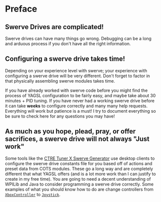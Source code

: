 # Preface

## Swerve Drives are complicated!

Swerve drives can have many things go wrong.  Debugging can be a long and arduous process  if you don't have all the right information.

## Configuring a swerve drive takes time!

Depending on your experience level with swerve; your experience with configuring a swerve drive will be very different. Don't forget to factor in that physically assembling swerve modules takes time. &#x20;

If you have already worked with swerve code before you might find the process of YAGSL configuration to be fairly easy,  and maybe take about 30 minutes + PID tuning. If you have never had a working swerve drive before it can take **weeks** to configure correctly and many many help requests. Everything will work but patience is a must! I try to document everything so be sure to check here for any questions you may have!

## As much as you hope, plead, pray, or offer sacrifices, a swerve drive will not always "Just work"

Some tools like the [CTRE Tuner X Swerve Generator](https://pro.docs.ctr-electronics.com/en/latest/docs/tuner/tuner-swerve/index.html) use desktop clients to configure the swerve drive constants file for you based off of actions and preset data from COTS modules. These go a long way and are completely different that what YAGSL offers (and is a lot more work than I can justify to create in my free time). You are going to need a decent understanding of WPILib and Java to consider programming a swerve drive correctly. Some examples of what you should know how to do are change controllers from [`XboxController`](https://github.wpilib.org/allwpilib/docs/release/java/edu/wpi/first/wpilibj/XboxController.html) to [`Joystick`](https://github.wpilib.org/allwpilib/docs/release/java/edu/wpi/first/wpilibj/Joystick.html).
